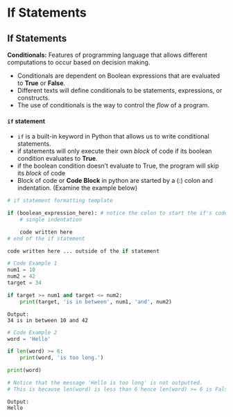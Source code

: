 # If Statements

## If Statements <a href="#conditional-if-statements" id="conditional-if-statements"></a>

**Conditionals:** Features of programming language that allows different computations to occur based on decision making.

* Conditionals are dependent on Boolean expressions that are evaluated to **True** or **False**.
* Different texts will define conditionals to be statements, expressions, or constructs.
* The use of conditionals is the way to control the _flow_ of a program.

#### `if` statement <a href="#if-statement" id="if-statement"></a>

* `if` is a built-in keyword in Python that allows us to write conditional statements.
* if statements will only execute their own _block_ of code if its boolean condition evaluates to **True**.
* if the boolean condition doesn’t evaluate to True, the program will skip its _block_ of code
* Block of code or **Code Block** in python are started by a (:) colon and indentation. (Examine the example below)

```python
# if statement formatting template

if (boolean_expression_here): # notice the colon to start the if's code block
    # single indentation

    code written here
# end of the if statement

code written here ... outside of the if statement
```

```python
# Code Example 1
num1 = 10
num2 = 42
target = 34

if target >= num1 and target <= num2:
    print(target, 'is in between', num1, 'and', num2)
```

```
Output:
34 is in between 10 and 42
```

```python
# Code Example 2
word = 'Hello'

if len(word) >= 6:
    print(word, 'is too long.')

print(word)

# Notice that the message 'Hello is too long' is not outputted.
# This is because len(word) is less than 6 hence len(word) >= 6 is False
```

```
Output:
Hello
```
